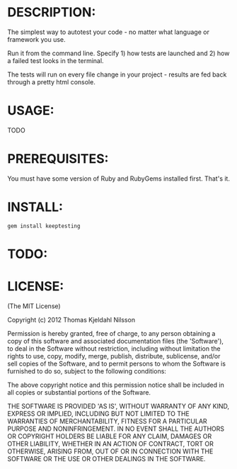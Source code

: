 
DESCRIPTION:
===========

The simplest way to autotest your code - no matter what language or
framework you use.

Run it from the command line. Specify 1) how tests are launched and 2)
how a failed test looks in the terminal.

The tests will run on every file change in your project - results are
fed back through a pretty html console.

USAGE:
======

TODO


PREREQUISITES:
==============

You must have some version of Ruby and RubyGems installed first. That's it.


INSTALL:
========

`gem install keeptesting`


TODO:
=====


LICENSE:
========

(The MIT License)

Copyright (c) 2012 Thomas Kjeldahl Nilsson

Permission is hereby granted, free of charge, to any person obtaining
a copy of this software and associated documentation files (the
'Software'), to deal in the Software without restriction, including
without limitation the rights to use, copy, modify, merge, publish,
distribute, sublicense, and/or sell copies of the Software, and to
permit persons to whom the Software is furnished to do so, subject to
the following conditions:

The above copyright notice and this permission notice shall be
included in all copies or substantial portions of the Software.

THE SOFTWARE IS PROVIDED 'AS IS', WITHOUT WARRANTY OF ANY KIND,
EXPRESS OR IMPLIED, INCLUDING BUT NOT LIMITED TO THE WARRANTIES OF
MERCHANTABILITY, FITNESS FOR A PARTICULAR PURPOSE AND NONINFRINGEMENT.
IN NO EVENT SHALL THE AUTHORS OR COPYRIGHT HOLDERS BE LIABLE FOR ANY
CLAIM, DAMAGES OR OTHER LIABILITY, WHETHER IN AN ACTION OF CONTRACT,
TORT OR OTHERWISE, ARISING FROM, OUT OF OR IN CONNECTION WITH THE
SOFTWARE OR THE USE OR OTHER DEALINGS IN THE SOFTWARE.
